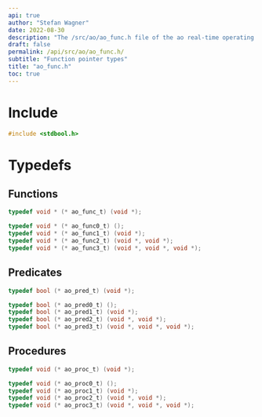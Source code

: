 ```yaml
---
api: true
author: "Stefan Wagner"
date: 2022-08-30
description: "The /src/ao/ao_func.h file of the ao real-time operating system."
draft: false
permalink: /api/src/ao/ao_func.h/
subtitle: "Function pointer types"
title: "ao_func.h"
toc: true
---
```


# Include

```c
#include <stdbool.h>
```

# Typedefs

## Functions

```c
typedef void * (* ao_func_t) (void *);
```

```c
typedef void * (* ao_func0_t) ();
typedef void * (* ao_func1_t) (void *);
typedef void * (* ao_func2_t) (void *, void *);
typedef void * (* ao_func3_t) (void *, void *, void *);
```

## Predicates

```c
typedef bool (* ao_pred_t) (void *);
```

```c
typedef bool (* ao_pred0_t) ();
typedef bool (* ao_pred1_t) (void *);
typedef bool (* ao_pred2_t) (void *, void *);
typedef bool (* ao_pred3_t) (void *, void *, void *);
```

## Procedures

```c
typedef void (* ao_proc_t) (void *);
```

```c
typedef void (* ao_proc0_t) ();
typedef void (* ao_proc1_t) (void *);
typedef void (* ao_proc2_t) (void *, void *);
typedef void (* ao_proc3_t) (void *, void *, void *);
```
